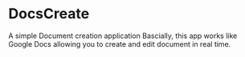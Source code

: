 # DocsCreate
A simple Document creation application
Bascially, this app works like Google Docs allowing you to create and edit document in real time.

